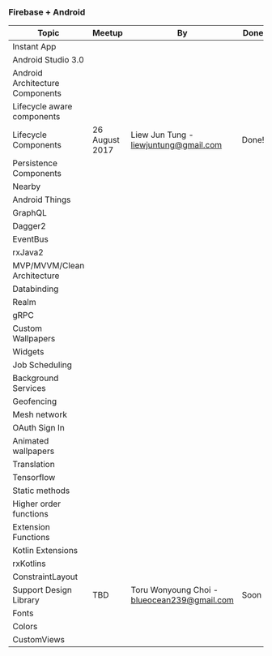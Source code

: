 ### Firebase + Android

|Topic | Meetup | By | Done | Link |
| --- | --- | --- | --- | --- |
|Instant App | | | |
|Android Studio 3.0 | | | |
|Android Architecture Components | | | |
|Lifecycle aware components | | | |
|Lifecycle Components | 26 August 2017 | Liew Jun Tung - liewjuntung@gmail.com | Done! | [Link](https://codelabs.developers.google.com/codelabs/android-lifecycles/index.html)
|Persistence Components | | | |
|Nearby | | | |
|Android Things | | | |
|GraphQL | | | |
|Dagger2 | | | |
|EventBus | | | |
|rxJava2 | | | |
|MVP/MVVM/Clean Architecture | | | |
|Databinding | | | |
|Realm | | | |
|gRPC | | | |
|Custom Wallpapers | | | |
|Widgets | | | |
|Job Scheduling | | | |
|Background Services | | | |
|Geofencing | | | |
|Mesh network | | | |
|OAuth Sign In | | | |
|Animated wallpapers | | | |
|Translation | | | |
|Tensorflow | | | |
|Static methods | | | |
|Higher order functions | | | |
|Extension Functions | | | |
|Kotlin Extensions | | | |
|rxKotlins | | | |
|ConstraintLayout | | | |
|Support Design Library  | TBD | Toru Wonyoung Choi - blueocean239@gmail.com | Soon | [Java](https://codelabs.developers.google.com/codelabs/mdc-android/index.html?index=..%2F..%2Findex#0) [Kotlin](https://codelabs.developers.google.com/codelabs/mdc-android-kotlin/index.html?index=..%2F..%2Findex#0) 
|Fonts | | | |
|Colors | | | |
|CustomViews | | | |